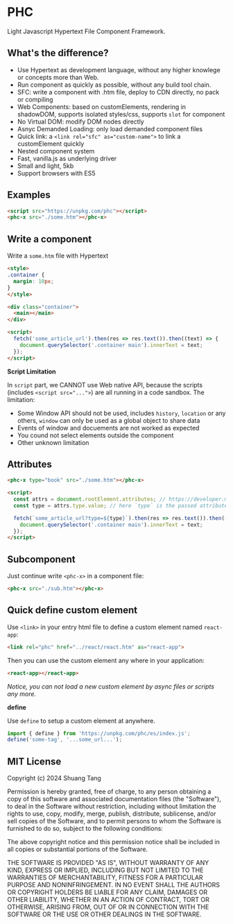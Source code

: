 # PHC

Light Javascript Hypertext File Component Framework.

## What's the difference?

- Use Hypertext as development language, without any higher knowlege or concepts more than Web.
- Run component as quickly as possible, without any build tool chain.
- SFC: write a component with .htm file, deploy to CDN directly, no pack or compiling
- Web Components: based on customElements, rendering in shadowDOM, supports isolated styles/css, supports `slot` for component
- No Virtual DOM: modify DOM nodes directly
- Asnyc Demanded Loading: only load demanded component files
- Quick link: a `<link rel="sfc" as="custom-name">` to link a customElement quickly
- Nested component system
- Fast, vanilla.js as underlying driver
- Small and light, 5kb
- Support browsers with ES5

## Examples

```html
<script src="https://unpkg.com/phc"></script>
<phc-x src="./some.htm"></phc-x>
```

## Write a component

Write a `some.htm` file with Hypertext

```html
<style>
.container {
  margin: 10px;
}
</style>

<div class="container">
  <main></main>
</div>

<script>
  fetch('some_article_url').then(res => res.text()).then((text) => {
    document.querySelector('.container main').innerText = text;
  });
</script>
```

**Script Limitation**

In `script` part, we CANNOT use Web native API, because the scripts (includes `<script src="...">`) are all running in a code sandbox. The limitation:

- Some Window API should not be used, includes `history`, `location` or any others, `window` can only be used as a global object to share data
- Events of window and docuements are not worked as expected
- You cound not select elements outside the component
- Other unknown limitation

## Attributes

```html
<phc-x type="book" src="./some.htm"></phc-x>
```

```html
<script>
  const attrs = document.rootElement.attributes; // https://developer.mozilla.org/zh-CN/docs/Web/API/NamedNodeMap
  const type = attrs.type.value; // here `type` is the passed attribute whose value is `book`

  fetch(`some_article_url?type=${type}`).then(res => res.text()).then((text) => {
    document.querySelector('.container main').innerText = text;
  });
</script>
```

## Subcomponent

Just continue write `<phc-x>` in a component file:

```html
<phc-x src="./sub.htm"></phc-x>
```

## Quick define custom element

Use `<link>` in your entry html file to define a custom element named `react-app`:

```html
<link rel="phc" href="../react/react.htm" as="react-app">
```

Then you can use the custom element any where in your application:

```html
<react-app></react-app>
```

*Notice, you can not load a new custom element by async files or scripts any more.*

**define**

Use `define` to setup a custom element at anywhere.

```js
import { define } from 'https://unpkg.com/phc/es/index.js';
define('some-tag', '...some_url...');
```

## MIT License

Copyright (c) 2024 Shuang Tang

Permission is hereby granted, free of charge, to any person obtaining a copy of this software and associated documentation files (the "Software"), to deal in the Software without restriction, including without limitation the rights to use, copy, modify, merge, publish, distribute, sublicense, and/or sell copies of the Software, and to permit persons to whom the Software is furnished to do so, subject to the following conditions:

The above copyright notice and this permission notice shall be included in all copies or substantial portions of the Software.

THE SOFTWARE IS PROVIDED "AS IS", WITHOUT WARRANTY OF ANY KIND, EXPRESS OR IMPLIED, INCLUDING BUT NOT LIMITED TO THE WARRANTIES OF MERCHANTABILITY, FITNESS FOR A PARTICULAR PURPOSE AND NONINFRINGEMENT. IN NO EVENT SHALL THE AUTHORS OR COPYRIGHT HOLDERS BE LIABLE FOR ANY CLAIM, DAMAGES OR OTHER LIABILITY, WHETHER IN AN ACTION OF CONTRACT, TORT OR OTHERWISE, ARISING FROM, OUT OF OR IN CONNECTION WITH THE SOFTWARE OR THE USE OR OTHER DEALINGS IN THE SOFTWARE.
